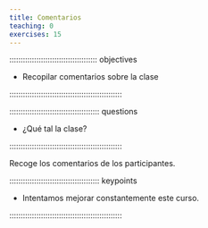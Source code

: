 ```yaml
---
title: Comentarios
teaching: 0
exercises: 15
---
```



::::::::::::::::::::::::::::::::::::::: objectives

- Recopilar comentarios sobre la clase

::::::::::::::::::::::::::::::::::::::::::::::::::

:::::::::::::::::::::::::::::::::::::::: questions

- ¿Qué tal la clase?

::::::::::::::::::::::::::::::::::::::::::::::::::

Recoge los comentarios de los participantes.

:::::::::::::::::::::::::::::::::::::::: keypoints

- Intentamos mejorar constantemente este curso.

::::::::::::::::::::::::::::::::::::::::::::::::::




